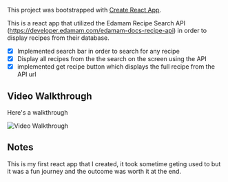 This project was bootstrapped with [Create React App](https://github.com/facebook/create-react-app).

This is a react app that utilized the Edamam Recipe Search API (https://developer.edamam.com/edamam-docs-recipe-api) in order to display recipes from their database. 

* [x] Implemented search bar in order to search for any recipe
* [x] Display all recipes from the the search on the screen using the API
* [x] implemented get recipe button which displays the full recipe from the API url

## Video Walkthrough

Here's a walkthrough

<img src='http://g.recordit.co/IJbDen2bEj.gif' title='Video Walkthrough' width='' alt='Video Walkthrough' />

## Notes

This is my first react app that I created, it took sometime geting used to but it was a fun journey and the outcome was worth it at the end.


